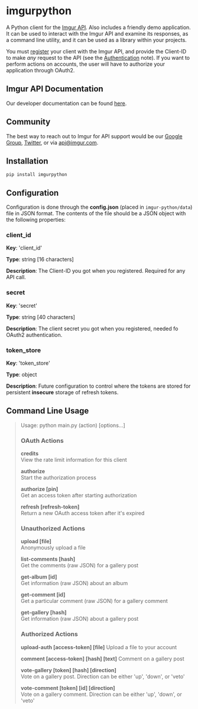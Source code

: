 imgurpython
===========

A Python client for the [Imgur API](http://api.imgur.com/). Also includes a friendly demo application. It can be used to
interact with the Imgur API and examine its responses, as a command line utility, and it can be used as a library
within your projects.

You must [register](http://api.imgur.com/oauth2/addclient) your client with the Imgur API, and provide the Client-ID to
make *any* request to the API (see the [Authentication](https://api.imgur.com/#authentication) note). If you want to
perform actions on accounts, the user will have to authorize your application through OAuth2.

Imgur API Documentation
-----------------------

Our developer documentation can be found [here](https://api.imgur.com/).

Community
---------

The best way to reach out to Imgur for API support would be our
[Google Group](https://groups.google.com/forum/#!forum/imgur), [Twitter](https://twitter.com/imgurapi), or via
 api@imgur.com.

Installation
------------

    pip install imgurpython

Configuration
-------------

Configuration is done through the **config.json** (placed in `imgur-python/data`) file in JSON format. The contents of the file should be a JSON
object with the following properties:

### client_id

**Key**: 'client_id'

**Type**: string [16 characters]

**Description**: The Client-ID you got when you registered. Required for any API call.

### secret

**Key**: 'secret'

**Type**: string [40 characters]

**Description**: The client secret you got when you registered, needed fo OAuth2 authentication.

### token_store

**Key**: 'token_store'

**Type**: object

**Description**: Future configuration to control where the tokens are stored for persistent **insecure** storage of refresh tokens.

Command Line Usage
------------------

> Usage:  python main.py (action) [options...]
>
> ### OAuth Actions
> 
> **credits**                                   
> View the rate limit information for this client
>
> **authorize**                                 
> Start the authorization process
>
> **authorize [pin]**                           
> Get an access token after starting authorization
>
> **refresh [refresh-token]**                   
> Return a new OAuth access token after it's expired
>
> ### Unauthorized Actions
> 
> **upload [file]**                             
> Anonymously upload a file
>
> **list-comments [hash]**                      
> Get the comments (raw JSON) for a gallery post
>
> **get-album [id]**                            
> Get information (raw JSON) about an album
>
> **get-comment [id]**                          
> Get a particular comment (raw JSON) for a gallery comment
>
> **get-gallery [hash]**                        
> Get information (raw JSON) about a gallery post
> 
> ### Authorized Actions
> 
> **upload-auth [access-token] [file]**
> Upload a file to your account
>
> **comment [access-token] [hash] [text]**
> Comment on a gallery post
>
> **vote-gallery [token] [hash] [direction]**   
> Vote on a gallery post. Direction can be either 'up', 'down', or 'veto'
>
> **vote-comment [token] [id] [direction]**     
> Vote on a gallery comment. Direction can be either 'up', 'down', or 'veto'